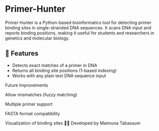 # Primer-Hunter
Primer Hunter is a Python-based bioinformatics tool for detecting primer binding sites in single-stranded DNA sequences. It scans DNA input and reports binding positions, making it useful for students and researchers in genetics and molecular biology.
## 🔹 Features
- Detects exact matches of a primer in DNA
- Returns all binding site positions (1-based indexing)
- Works with any plain text DNA sequence input

Future Improvements

Allow mismatches (fuzzy matching)

Multiple primer support

FASTA format compatibility

Visualization of binding sites
👩‍💻 Developed by Maimuna Tabassum
